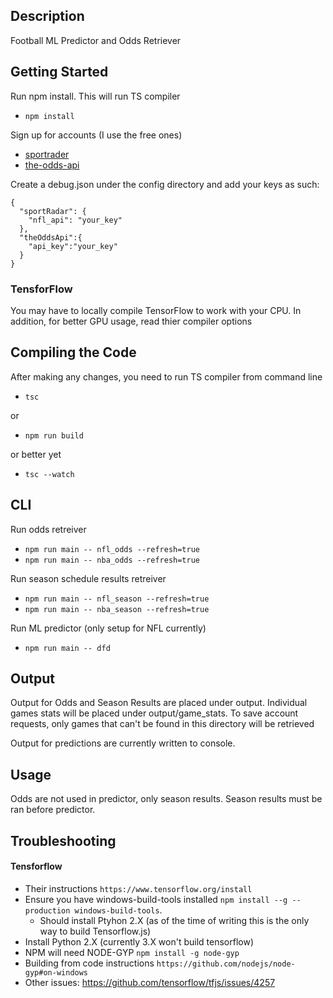 ## Description
Football ML Predictor and Odds Retriever

## Getting Started
Run npm install. This will run TS compiler
* `npm install`

Sign up for accounts (I use the free ones)
* [sportrader](https://sportradar.us/)
* [the-odds-api](https://the-odds-api.com/)

Create a debug.json under the config directory and add your keys as such:
```
{
  "sportRadar": {
    "nfl_api": "your_key"
  },
  "theOddsApi":{
    "api_key":"your_key"
  }
}
```
### TensforFlow
You may have to locally compile TensorFlow to work with your CPU. In addition, for better GPU usage, read thier compiler options

## Compiling the Code
After making any changes, you need to run TS compiler from command line
* `tsc`

or

* `npm run build`

or better yet

* `tsc --watch`


## CLI
Run odds retreiver
* `npm run main -- nfl_odds --refresh=true`
* `npm run main -- nba_odds --refresh=true`

Run season schedule results retreiver
* `npm run main -- nfl_season --refresh=true`
* `npm run main -- nba_season --refresh=true`

Run ML predictor (only setup for NFL currently)
* `npm run main -- dfd`

## Output
Output for Odds and Season Results are placed under output. Individual games stats will be placed under output/game_stats. To save account requests, only games that can't be found in this directory will be retrieved

Output for predictions are currently written to console. 

## Usage
Odds are not used in predictor, only season results. Season results must be ran before predictor.

## Troubleshooting
#### Tensforflow
* Their instructions `https://www.tensorflow.org/install`
* Ensure you have windows-build-tools installed `npm install --g --production windows-build-tools`.
  * Should install Ptyhon 2.X (as of the time of writing this is the only way to build Tensorflow.js)
* Install Python 2.X (currently 3.X won't build tensorflow)
* NPM will need NODE-GYP `npm install -g node-gyp`
* Building from code instructions `https://github.com/nodejs/node-gyp#on-windows`
* Other issues: https://github.com/tensorflow/tfjs/issues/4257